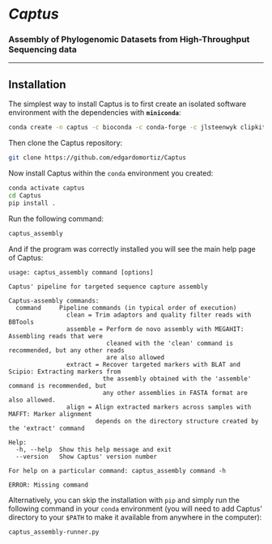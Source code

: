 # *Captus*
### Assembly of Phylogenomic Datasets from High-Throughput Sequencing data
___

## Installation

The simplest way to install Captus is to first create an isolated software environment with the dependencies with **`miniconda`**:

```bash
conda create -n captus -c bioconda -c conda-forge -c jlsteenwyk clipkit "python>=3.6" pandas plotly tqdm perl-bioperl-core=1.007002 bbmap falco fastqc mafft mmseqs2 megahit pigz vsearch
```

Then clone the Captus repository:

```bash
git clone https://github.com/edgardomortiz/Captus
```

Now install Captus within the `conda` environment you created:

```bash
conda activate captus
cd Captus
pip install .
```
Run the following command:
```bash
captus_assembly
```
And if the program was correctly installed you will see the main help page of Captus:
```text
usage: captus_assembly command [options]

Captus' pipeline for targeted sequence capture assembly

Captus-assembly commands:
  command     Pipeline commands (in typical order of execution)
                clean = Trim adaptors and quality filter reads with BBTools
                assemble = Perform de novo assembly with MEGAHIT: Assembling reads that were
                           cleaned with the 'clean' command is recommended, but any other reads
                           are also allowed
                extract = Recover targeted markers with BLAT and Scipio: Extracting markers from
                          the assembly obtained with the 'assemble' command is recommended, but
                          any other assemblies in FASTA format are also allowed.
                align = Align extracted markers across samples with MAFFT: Marker alignment
                        depends on the directory structure created by the 'extract' command

Help:
  -h, --help  Show this help message and exit
  --version   Show Captus' version number

For help on a particular command: captus_assembly command -h

ERROR: Missing command
```
Alternatively, you can skip the installation with `pip` and simply run the following command in your `conda` environment (you will need to add Captus' directory to your `$PATH` to make it available from anywhere in the computer):
```bash
captus_assembly-runner.py
```
